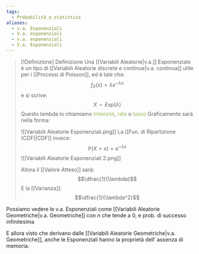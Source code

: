 ```yaml
---
tags:
  - Probabilità_e_statistica
aliases:
  - v.a. Esponenziali
  - V.a. esponenziali
  - v.a. esponenziali
  - V.a. Esponenziali
---
```

>[!Definizione]  Definizione
>Una [[Variabili Aleatorie|v.a.]] Esponenziale è un tipo di [[Variabili Aleatorie discrete e continue|v.a. continua]] utile per i [[Processi di Poisson]], ed è tale che:
>$$f_{X}(x)=\lambda e^{-\lambda x}$$
>e si scrive:
>$$X\sim Exp(\lambda)$$
>Questo lambda lo chiamiamo <font color="#9bbb59">Intensità</font>, <font color="#9bbb59">rate</font> o <font color="#9bbb59">tasso</font>
>Graficamente sarà nella forma:
>
>![[Variabili Aleatorie Esponenziali.png]]
>La [[Fun. di Ripartizione (CDF)|CDF]] invece:
>$$\mathbb{P}(X>x)=e^{-\lambda x}$$
>![[Variabili Aleatorie Esponenziali 2.png]]
>
>Allora il [[Valore Atteso]] sarà:
>$$\dfrac{1}{\lambda}$$
>E la [[Varianza]]:
>$$\dfrac{1}{\lambda^2}$$


Possiamo vedere le v.a. Esponenziali come [[Variabili Aleatorie Geometriche|v.a. Geometriche]] con $n$ che tende a 0, e prob. di successo infinitesima

E allora visto che derivano dalle [[Variabili Aleatorie Geometriche|v.a. Geometriche]], anche le Esponenziali hanno la proprietà dell’ assenza di memoria.